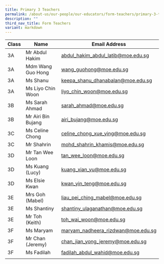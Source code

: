 ```yaml
---
title: Primary 3 Teachers
permalink: /about-us/our-people/our-educators/form-teachers/primary-3-teachers/
description: ""
third_nav_title: Form Teachers
variant: markdown
---
```

| Class |  Name |  Email Address |
|---|---|---|
| 3A | Mr Abdul Hakim |	abdul_hakim_abdul_latib@moe.edu.sg |
| 3A | Mdm Wang Guo Hong |wang_guohong@moe.edu.sg|
| 3A | Ms Shanu|keepa_shanu_dhanabalan@moe.edu.sg |
| 3A | Ms Liyo Chin Woon | liyo_chin_woon@moe.edu.sg |
| 3B | Ms Sarah Ahmad	| sarah_ahmad@moe.edu.sg  |
| 3B | Mr Airi Bin Bujang	| airi_bujang@moe.edu.sg |
| 3C | Ms Celine Chong	| celine_chong_xue_ying@moe.edu.sg |
| 3C | Mr Shahrin	| mohd_shahrin_khamis@moe.edu.sg |
| 3D | Mr Tan Wee Loon | tan_wee_loon@moe.edu.sg | 
| 3D | Ms Kuang (Lucy)	| kuang_xian_yu@moe.edu.sg | 
| 3D | Ms Elsie Kwan	| kwan_yin_teng@moe.edu.sg |
| 3E | Mrs Goh (Mabel) |	liau_pei_ching_mabel@moe.edu.sg 
| 3E | Ms Shantiny |	shantiny_ulaganathan@moe.edu.sg 
| 3E | Mr Toh (Keith) |	toh_wai_woon@moe.edu.sg 
| 3F | Ms Maryam |	maryam_nadheera_rizdwan@moe.edu.sg 
| 3F | Mr Chan (Jeremy) |	chan_jian_yong_jeremy@moe.edu.sg
| 3F | Ms Fadilah	| fadilah_abdul_wahid@moe.edu.sg
| | | |